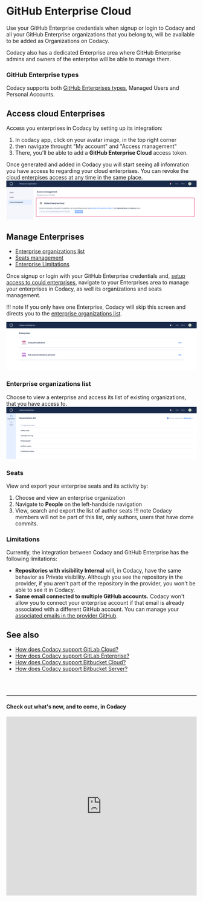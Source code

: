 # GitHub Enterprise Cloud

Use your GitHub Enterprise credentials when signup or login to Codacy and all your GitHub Enterprise organizations that you belong to, will be available to be added as Organizations on Codacy.

Codacy also has a dedicated Enterprise area where GitHub Enterprise admins and owners of the enterprise will be able to manage them.

### GitHub Enterprise types
Codacy supports both [GitHub Enterprises types](https://docs.github.com/en/enterprise-cloud@latest/admin/managing-iam/understanding-iam-for-enterprises/choosing-an-enterprise-type-for-github-enterprise-cloud), Managed Users and Personal Accounts.

## Access cloud Enterprises 
Access you enterprises in Codacy by setting up its integration:
1. In codacy app, click on your avatar image, in the top right corner
2. then navigate throught "My account" and "Access management"
3. There, you'll be able to add a **GitHub Enterprise Cloud** access token. 

Once generated and added in Codacy you will start seeing all infomration you have access to regarding your cloud enterprises. 
You can revoke the cloud enterpises access at any time in the same place.
![Enterprise cloud manage enterprises access](images/Codacy-Access-Management.png)


## Manage Enterprises 
- [Enterprise organizations list](#enterprise-organizations-list)
- [Seats management](#seats)
- [Enterprise Limitations](#limitations)

Once signup or login with your GitHub Enterprise credentials and, [setup access to could enterprises](#access-cloud-Enterprises), navigate to your Enterprises area to manage your enterprises in Codacy, as well its organizations and seats management. 

!!! note If you only have one Enterprise, Codacy will skip this screen and directs you to the [enterprise organizations list](#enterprise-organizations-list). 

![Enterprise cloud manage enterprises](images/Codacy-Enterprises.png)

### Enterprise organizations list
Choose to view a enterprise and access its list of existing organizations, that you have access to.
![Enterprise cloud manage organizations](images/Codacy-Enterprise-Organizations.png)

### Seats
View and export your enterprise seats and its activity by:
1. Choose and view an enterprise organization
2. Navigate to **People** on the left-handside navigation
3. View, search and export the list of author seats
!!! note Codacy members will not be part of this list, only authors, users that have dome commits. 

### Limitations
Currently, the integration between Codacy and GitHub Enterprise has the following limitations:

-   **Repositories with visibility Internal** will, in Codacy, have the same behavior as Private visibility. Although you see the repository in the provider, if you aren't part of the repository in the provider, you won't be able to see it in Codacy.
-   **Same email connected to multiple GitHub accounts.** Codacy won't allow you to connect your enterprise account if that email is already associated with a different GitHub account. You can manage your [associated emails in the provider GitHub](https://docs.github.com/en/account-and-profile/setting-up-and-managing-your-personal-account-on-github/managing-email-preferences/adding-an-email-address-to-your-github-account). 



## See also

-   [How does Codacy support GitLab Cloud?](../faq/general/how-does-codacy-support-gitlab-cloud.md)
-   [How does Codacy support GitLab Enterprise?](../faq/general/how-does-codacy-support-gitlab-enterprise.md)
-   [How does Codacy support Bitbucket Cloud?](../faq/general/how-does-codacy-support-bitbucket-cloud.md)
-   [How does Codacy support Bitbucket Server?](../faq/general/how-does-codacy-support-bitbucket-server.md)

<br><br>
***
#### Check out what's new, and to come, in Codacy
<div>
  <iframe id="inlineRoadmap"
      title="Codacy Roadmap"
      width="100%"
      height="472"
    src="https://portal.productboard.com/2ng56ct2oir3adgbkvzfgqks" frameborder="0" >
  </iframe>
</div>
